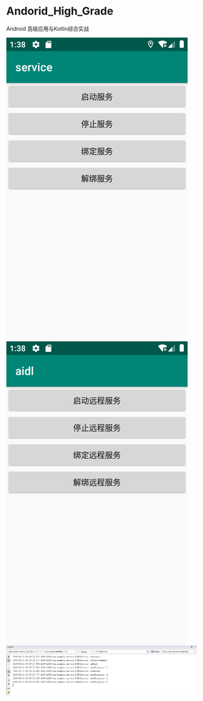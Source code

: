 # Andorid_High_Grade
Android 高级应用与Kotlin综合实战

![Image text](Screenshot_1566351538.png)
![Image text](Screenshot_1566351529.png)
![Image text](2019-08-21_094000.png)
